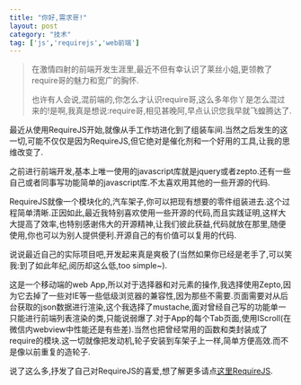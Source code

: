 ```yaml
---
title: "你好,需求哥!"
layout: post
category: "技术"
tag: ['js','requirejs','web前端']
---
```


>在激情四射的前端开发生涯里,最近不但有幸认识了莱丝小姐,更领教了require哥的魅力和宽广的胸怀.
>
>也许有人会说,混前端的,你怎么才认识require哥,这么多年你丫是怎么混过来的!是啊,我真是想说:require哥,相见甚晚阿,早点认识您我早就飞蝗腾达了.

最近从使用RequireJS开始,就像从手工作坊进化到了组装车间.当然之后发生的这一切,可能不仅仅是因为RequireJS,但它绝对是催化剂和一个好用的工具,让我的思维改变了.

之前进行前端开发,基本上唯一使用的javascript库就是jquery或者zepto.还有一些自己或者同事写功能简单的javascript库.不太喜欢用其他的一些开源的代码.

RequireJS就像一个模块化的,汽车架子,你可以把现有想要的零件组装进去.这个过程简单清晰.正因如此,最近我特别喜欢使用一些开源的代码,而且实践证明,这样大大提高了效率,也特别感谢伟大的开源精神,让我们彼此获益,代码就放在那里,随便使用,你也可以为别人提供便利.开源自己的有价值可以复用的代码.

说说最近自己的实际项目吧,开发起来真是爽极了(当然如果你已经是老手了,可以笑我:到了如此年纪,阅历却这么低,too simple~).

这是一个移动端的web App,所以对于选择器和对元素的操作,我选择使用Zepto,因为它去掉了一些对IE等一些低级浏览器的兼容性,因为那些不需要.页面需要对从后台获取的json数据进行渲染,这个我选择了mustache,面对曾经自己写的功能单一只能进行前端列表渲染的类,只能说弱爆了.对于App的每个Tab页面,使用IScroll(在微信内webview中性能还是有些差).当然也把曾经常用的函数和类封装成了require的模块.这一切就像把发动机,轮子安装到车架子上一样,简单方便高效.而不是像以前重复的造轮子.

说了这么多,抒发了自己对RequireJS的喜爱,想了解更多请点[这里RequireJS](http://requirejs.org/).
